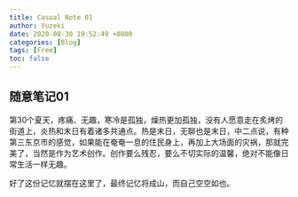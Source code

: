 ```yaml
---
title: Casual Note 01
author: Yuzeki
date: 2020-08-30 19:52:49 +0800
categories: [Blog]
tags: [Free]
toc: false
---
```

## 随意笔记01  
    
第30个夏天，疼痛、无趣，寒冷是孤独，燥热更加孤独，没有人愿意走在炙烤的街道上，炎热和末日有着诸多共通点。热是末日，无聊也是末日，中二点说，有种第三东京市的感觉，如果能在奄奄一息的住民身上，再加上大场面的灾祸，那就完美了，当然是作为艺术创作。创作要么残忍，要么不切实际的温馨，绝对不能像日常生活一样无趣。  

好了这份记忆就摆在这里了，最终记忆将成山，而自己空空如也。
